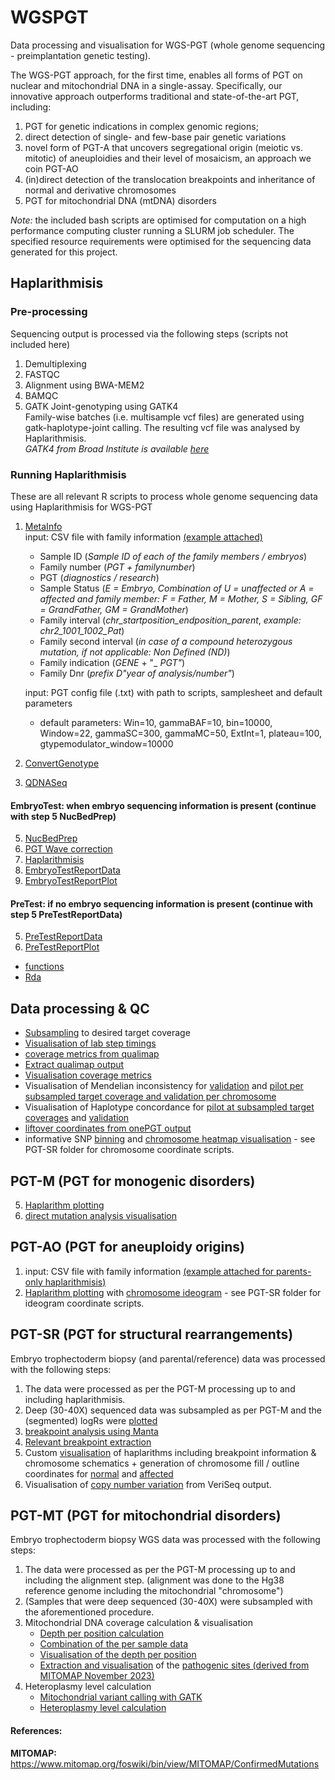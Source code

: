 # WGSPGT
Data processing and visualisation for WGS-PGT (whole genome sequencing - preimplantation genetic testing).

The WGS-PGT approach, for the first time, enables all forms of PGT on nuclear and mitochondrial DNA in a single-assay.
Specifically, our innovative approach outperforms traditional and state-of-the-art PGT, including:
1. PGT for genetic indications in complex genomic regions;
2. direct detection of single- and few-base pair genetic variations
3. novel form of PGT-A that uncovers segregational origin (meiotic vs. mitotic) of aneuploidies and their level of mosaicism, an approach we coin PGT-AO
4. (in)direct detection of the translocation breakpoints and inheritance of normal and derivative chromosomes
5. PGT for mitochondrial DNA (mtDNA) disorders

_Note:_ the included bash scripts are optimised for computation on a high performance computing cluster
running a SLURM job scheduler. The specified resource requirements were optimised for the sequencing data
generated for this project.

## Haplarithmisis
### Pre-processing
Sequencing output is processed via the following steps (scripts not included here)
1. Demultiplexing
2. FASTQC
3. Alignment using BWA-MEM2
4. BAMQC
5. GATK Joint-genotyping using GATK4 <br>
   Family-wise batches (i.e. multisample vcf files) are generated using gatk-haplotype-joint calling. The resulting vcf file was analysed by Haplarithmisis. <br>
   _GATK4 from Broad Institute is available [here](https://gatk.broadinstitute.org/hc/en-us)_

   
### Running Haplarithmisis
These are all relevant R scripts to process whole genome sequencing data using Haplarithmisis for WGS-PGT 
1. [MetaInfo](Haplarithmisis/MetaInfo) <br>
   input: CSV file with family information [(example attached)](Haplarithmisis/ExampleSamplesheet.csv)
   + Sample ID (_Sample ID of each of the family members / embryos_)
   + Family number (_PGT + familynumber_)
   + PGT (_diagnostics / research_)
   + Sample Status (_E = Embryo, Combination of U = unaffected or A = affected and family member: F = Father, M = Mother, S = Sibling, GF = GrandFather, GM = GrandMother_)
   + Family interval (_chr_startposition_endposition_parent_, _example: chr2_1001_1002_Pat_)  
   + Family second interval (_in case of a compound heterozygous mutation, if not applicable: Non Defined (ND)_)
   + Family indication (_GENE_ + "_ _PGT"_)
   + Family Dnr (_prefix D"year of analysis/number"_)
   
   input: PGT config file (.txt) with path to scripts, samplesheet and default parameters
   + default parameters: Win=10, gammaBAF=10, bin=10000, Window=22, gammaSC=300, gammaMC=50, ExtInt=1, plateau=100, gtypemodulator_window=10000
   
3. [ConvertGenotype](Haplarithmisis/ConvertGenotype)
4. [QDNASeq](Haplarithmisis/QDNASeq)
#### EmbryoTest: when embryo sequencing information is present (continue with step 5 NucBedPrep)
5. [NucBedPrep](Haplarithmisis/NucBedPrep)
6. [PGT Wave correction](Haplarithmisis/WaveCorrection.sh)
7. [Haplarithmisis](Haplarithmisis/Haplarithmisis)
8. [EmbryoTestReportData](Haplarithmisis/EmbryoTestReportData)
9. [EmbryoTestReportPlot](Haplarithmisis/EmbryoTestReportPlot)

#### PreTest: if no embryo sequencing information is present (continue with step 5 PreTestReportData)
5. [PreTestReportData](Haplarithmisis/PreTestReportData)
6. [PreTestReportPlot](Haplarithmisis/PreTestReportPlot)

+ [functions](Haplarithmisis/functions)
+ [Rda](Haplarithmisis/Rda)

## Data processing & QC
+ [Subsampling](QC/SubSampling.sh) to desired target coverage
+ [Visualisation of lab step timings](QC/labtimings.R)
+ [coverage metrics from qualimap](QC/qualimap.sh)
+ [Extract qualimap output](QC/QualimapExtraction.R)
+ [Visualisation coverage metrics](QC/CoveragePlots.R)
+ Visualisation of Mendelian inconsistency for [validation](QC/AutosomalMendIncValidationPlot.R) and [pilot per subsampled target coverage and validation per chromosome](QC/MendInconsistencyPlotsSupplement.R)
+ Visualisation of Haplotype concordance for [pilot at subsampled target coverages](QC/HaplotypeConcordancePilotPlot.R) and [validation](QC/HaplotypeConcordanceValidationPlot.R)
+ [liftover coordinates from onePGT output](QC/LiftOverhg19.R)
+ informative SNP [binning](QC/binning.R) and [chromosome heatmap visualisation](QC/coverageHeatmap.R) - see PGT-SR folder for chromosome coordinate scripts.

## PGT-M (PGT for monogenic disorders)
5. [Haplarithm plotting](PGT-M/haplarithm.R)
6. [direct mutation analysis visualisation](PGT-M/directMutationPlot.R)


## PGT-AO (PGT for aneuploidy origins)
1. input: CSV file with family information [(example attached for parents-only haplarithmisis)](Haplarithmisis/ExampleSamplesheet_parentsOnlyPGTA.csv)
2. [Haplarithm plotting](PGT-AO/haplarithm.R) with [chromosome ideogram](PGT-AO/ideogram.R) - see PGT-SR folder for ideogram coordinate scripts.


## PGT-SR (PGT for structural rearrangements)
Embryo trophectoderm biopsy (and parental/reference) data was processed with the following steps:
1. The data were processed as per the PGT-M processing up to and including haplarithmisis.
2. Deep (30-40X) sequenced data was subsampled as per PGT-M and the (segmented) logRs were [plotted](PGT-SR/plotLogRs.R)
3. [breakpoint analysis using Manta](PGT-SR/manta.sh)
4. [Relevant breakpoint extraction](PGT-SR/extractBreakpoints.R)
5. Custom [visualisation](PGT-SR/plotSR.R) of haplarithms including breakpoint information & chromosome schematics
       + generation of chromosome fill / outline coordinates for [normal](PGT-SR/normalCoordinates.R) and [affected](PGT-SR/affectedCoordinates.R)
6. Visualisation of [copy number variation](PGT-SR/Veriseq_ggplot.R) from VeriSeq output.

## PGT-MT (PGT for mitochondrial disorders)
Embryo trophectoderm biopsy WGS data was processed with the following steps:  
1. The data were processed as per the PGT-M processing up to and including the alignment step.
    (alignment was done to the Hg38 reference genome including the mitochondrial "chromosome")
2. (Samples that were deep sequenced (30-40X) were subsampled with the aforementioned procedure.
3. Mitochondrial DNA coverage calculation & visualisation
    + [Depth per position calculation](PGT-MT/samtoolsDepth.sh)
    + [Combination of the per sample data](PGT-MT/combineDepths.R)
    + [Visualisation of the depth per position](PGT-MT/circosPlot.R)
    + [Extraction and visualisation](PGT-MT/pathogenicCoverageHistogram.R) of the [pathogenic sites (derived from MITOMAP November 2023)](PGT-MT/pathMITO.csv)
4. Heteroplasmy level calculation
    + [Mitochondrial variant calling with GATK](PGT-MT/gatk.sh)
    + [Heteroplasmy level calculation](PGT-MT/heteroplasmy.R)


#### References:
__MITOMAP:__ https://www.mitomap.org/foswiki/bin/view/MITOMAP/ConfirmedMutations

